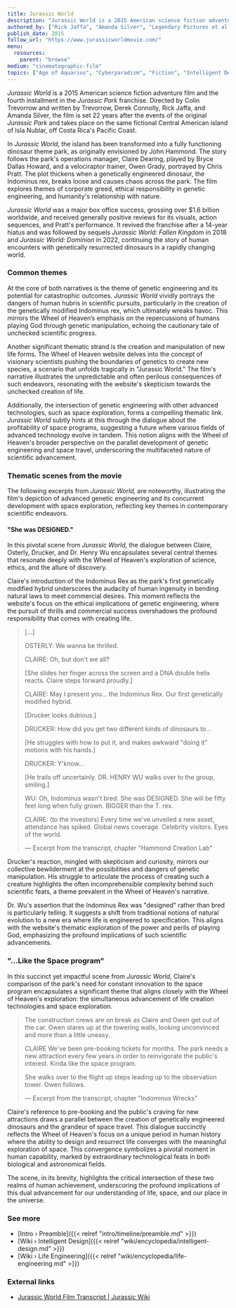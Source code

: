 ```yaml
---
title: Jurassic World
description: "Jurassic World is a 2015 American science fiction adventure film and the fourth installment in the Jurassic Park franchise. Directed by Colin Trevorrow and written by Trevorrow, Derek Connolly, Rick Jaffa, and Amanda Silver, the film is set 22 years after the events of the original Jurassic Park and takes place on the same fictional Central American island of Isla Nublar, off Costa Rica's Pacific Coast."
authored_by: ["Rick Jaffa", "Amanda Silver", "Legendary Pictures et al."]
publish_date: 2015
follow_url: "https://www.jurassicworldmovie.com/"
menu:
  resources:
    parent: "browse"
medium: "cinematographic-film"
topics: ["Age of Aquarius", "Cyberparadism", "Fiction", "Intelligent Design", "Futurism"]
---
```


_Jurassic World_ is a 2015 American science fiction adventure film and the fourth installment in the _Jurassic Park_ franchise. Directed by Colin Trevorrow and written by Trevorrow, Derek Connolly, Rick Jaffa, and Amanda Silver, the film is set 22 years after the events of the original _Jurassic Park_ and takes place on the same fictional Central American island of Isla Nublar, off Costa Rica's Pacific Coast.

In _Jurassic World,_ the island has been transformed into a fully functioning dinosaur theme park, as originally envisioned by John Hammond. The story follows the park's operations manager, Claire Dearing, played by Bryce Dallas Howard, and a velociraptor trainer, Owen Grady, portrayed by Chris Pratt. The plot thickens when a genetically engineered dinosaur, the Indominus rex, breaks loose and causes chaos across the park. The film explores themes of corporate greed, ethical responsibility in genetic engineering, and humanity's relationship with nature.

_Jurassic World_ was a major box office success, grossing over $1.6 billion worldwide, and received generally positive reviews for its visuals, action sequences, and Pratt's performance. It revived the franchise after a 14-year hiatus and was followed by sequels _Jurassic World: Fallen Kingdom_ in 2018 and _Jurassic World: Dominion_ in 2022, continuing the story of human encounters with genetically resurrected dinosaurs in a rapidly changing world.

### Common themes

At the core of both narratives is the theme of genetic engineering and its potential for catastrophic outcomes. _Jurassic World_ vividly portrays the dangers of human hubris in scientific pursuits, particularly in the creation of the genetically modified Indominus rex, which ultimately wreaks havoc. This mirrors the Wheel of Heaven’s emphasis on the repercussions of humans playing God through genetic manipulation, echoing the cautionary tale of unchecked scientific progress.

Another significant thematic strand is the creation and manipulation of new life forms. The Wheel of Heaven website delves into the concept of visionary scientists pushing the boundaries of genetics to create new species, a scenario that unfolds tragically in "Jurassic World." The film's narrative illustrates the unpredictable and often perilous consequences of such endeavors, resonating with the website's skepticism towards the unchecked creation of life.

Additionally, the intersection of genetic engineering with other advanced technologies, such as space exploration, forms a compelling thematic link. _Jurassic World_ subtly hints at this through the dialogue about the profitability of space programs, suggesting a future where various fields of advanced technology evolve in tandem. This notion aligns with the Wheel of Heaven's broader perspective on the parallel development of genetic engineering and space travel, underscoring the multifaceted nature of scientific advancement.

### Thematic scenes from the movie

The following excerpts from _Jurassic World,_ are noteworthy, illustrating the film's depiction of advanced genetic engineering and its concurrent development with space exploration, reflecting key themes in contemporary scientific endeavors.

#### "She was DESIGNED."

In this pivotal scene from _Jurassic World,_ the dialogue between Claire, Osterly, Drucker, and Dr. Henry Wu encapsulates several central themes that resonate deeply with the Wheel of Heaven's exploration of science, ethics, and the allure of discovery.

Claire's introduction of the Indominus Rex as the park's first genetically modified hybrid underscores the audacity of human ingenuity in bending natural laws to meet commercial desires. This moment reflects the website's focus on the ethical implications of genetic engineering, where the pursuit of thrills and commercial success overshadows the profound responsibility that comes with creating life.

> [...]
> 
> OSTERLY: We wanna be thrilled.
>
> CLAIRE: Oh, but don't we all?
>
> [She slides her finger across the screen and a DNA double helix reacts. Claire steps forward proudly.]
>
> CLAIRE: May I present you... the Indominus Rex. Our first genetically modified hybrid.
>
> [Drucker looks dubious.]
>
> DRUCKER: How did you get two different kinds of dinosaurs to...
>
> [He struggles with how to put it, and makes awkward "doing it" motions with his hands.]
>
> DRUCKER: Y'know...
>
> [He trails off uncertainly. DR. HENRY WU walks over to the group, smiling.]
>
> WU: Oh, Indominus wasn't bred. She was DESIGNED. She will be fifty feet long when fully grown. BIGGER than the T. rex.
>
>CLAIRE: (to the investors) Every time we've unveiled a new asset, attendance has spiked. Global news coverage. Celebrity visitors. Eyes of the world.
>
> — Excerpt from the transcript, chapter "Hammond Creation Lab" 

Drucker's reaction, mingled with skepticism and curiosity, mirrors our collective bewilderment at the possibilities and dangers of genetic manipulation. His struggle to articulate the process of creating such a creature highlights the often incomprehensible complexity behind such scientific feats, a theme prevalent in the Wheel of Heaven's narrative.

Dr. Wu's assertion that the Indominus Rex was "designed" rather than bred is particularly telling. It suggests a shift from traditional notions of natural evolution to a new era where life is engineered to specification. This aligns with the website's thematic exploration of the power and perils of playing God, emphasizing the profound implications of such scientific advancements.

### "...Like the Space program"

In this succinct yet impactful scene from _Jurassic World,_ Claire's comparison of the park's need for constant innovation to the space program encapsulates a significant theme that aligns closely with the Wheel of Heaven's exploration: the simultaneous advancement of life creation technologies and space exploration.

> The construction crews are on break as Claire and Owen get out of the car. Owen stares up at the towering walls, looking unconvinced and more than a little uneasy.
>
> CLAIRE
> We've been pre-booking tickets for months. The park needs a new attraction every few years in order to reinvigorate the public's interest. Kinda like the space program.
>
> She walks over to the flight up steps leading up to the observation tower. Owen follows. 
>
> — Excerpt from the transcript, chapter "Indominus Wrecks"

Claire's reference to pre-booking and the public's craving for new attractions draws a parallel between the creation of genetically engineered dinosaurs and the grandeur of space travel. This dialogue succinctly reflects the Wheel of Heaven's focus on a unique period in human history where the ability to design and resurrect life converges with the meaningful exploration of space. This convergence symbolizes a pivotal moment in human capability, marked by extraordinary technological feats in both biological and astronomical fields.

The scene, in its brevity, highlights the critical intersection of these two realms of human achievement, underscoring the profound implications of this dual advancement for our understanding of life, space, and our place in the universe.

### See more

- [Intro › Preamble]({{< relref "intro/timeline/preamble.md" >}})
- [Wiki › Intelligent Design]({{< relref "wiki/encyclopedia/intelligent-design.md" >}})
- [Wiki › Life Engineering]({{< relref "wiki/encyclopedia/life-engineering.md" >}})


### External links

- [Jurassic World Film Transcript | Jurassic Wiki](https://jurassicpark.fandom.com/wiki/Jurassic_World_Film_Transcript)